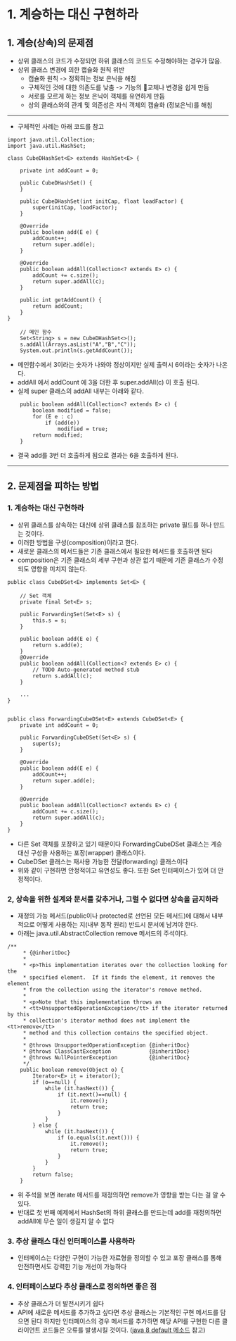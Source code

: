 # 1. 계승하는 대신 구현하라
## 1. 계승(상속)의 문제점
* 상위 클래스의 코드가 수정되면 하위 클래스의 코드도 수정해야하는 경우가 많음.
* 상위 클래스 변경에 의한 캡슐화 원칙 위반
    * 캡슐화 원칙 -> 정확히는 정보 은닉을 해침
    * 구체적인 것에 대한 의존도를 낮춤 -> 기능의 교체나 변경을 쉽게 만듬
    * 서로를 모르게 하는 정보 은닉이 객체를 유연하게 만듬
    * 상의 클래스와의 관계 및 의존성은 자식 객체의 캡슐화 (정보은닉)를 해침

---
* 구체적인 사례는 아래 코드를 참고

```
import java.util.Collection;
import java.util.HashSet;

class CubeDHashSet<E> extends HashSet<E> {
	
	private int addCount = 0;

	public CubeDHashSet() {
	}

	public CubeDHashSet(int initCap, float loadFactor) {
		super(initCap, loadFactor);
	}

	@Override
	public boolean add(E e) {
		addCount++;
		return super.add(e);
	}

	@Override
	public boolean addAll(Collection<? extends E> c) {
		addCount += c.size();
		return super.addAll(c);
	}

	public int getAddCount() {
		return addCount;
	}
}
```

```
    // 메인 함수
    Set<String> s = new CubeDHashSet<>();
    s.addAll(Arrays.asList("A","B","C"));
    System.out.println(s.getAddCount());
```

* 메인함수에서 3이라는 숫자가 나와야 정상이지만 실제 출력시 6이라는 숫자가 나온다.
* addAll 에서 addCount 에 3을 더한 후 super.addAll(c) 이 호출 된다.
* 실제 super 클래스의 addAll 내부는 아래와 같다.
```
    public boolean addAll(Collection<? extends E> c) {
        boolean modified = false;
        for (E e : c)
            if (add(e))
                modified = true;
        return modified;
    }
```
* 결국 add를 3번 더 호출하게 됨으로 결과는 6을 호출하게 된다.
___

## 2. 문제점을 피하는 방법

### 1. 계승하는 대신 구현하라
* 상위 클래스를 상속하는 대신에 상위 클래스를 참조하는 private 필드를 하나 만드는 것이다.
* 이러한 방법을 구성(composition)이라고 한다.
* 새로운 클래스의 메서드들은 기존 클래스에서 필요한 메서드를 호출하면 된다
* composition은 기존 클래스의 세부 구현과 상관 없기 때문에 기존 클래스가 수정되도 영향을 미치지 않는다.

```
public class CubeDSet<E> implements Set<E> {

	// Set 객체
	private final Set<E> s;

	public ForwardingSet(Set<E> s) {
		this.s = s;
	}

	public boolean add(E e) {
		return s.add(e);
	}
	@Override
	public boolean addAll(Collection<? extends E> c) {
		// TODO Auto-generated method stub
		return s.addAll(c);
	}

    ...
}


public class ForwardingCubeDSet<E> extends CubeDSet<E> {
	private int addCount = 0;

	public ForwardingCubeDSet(Set<E> s) {
		super(s);
	}

	@Override
	public boolean add(E e) {
		addCount++;
		return super.add(e);
	}

	@Override
	public boolean addAll(Collection<? extends E> c) {
		addCount += c.size();
		return super.addAll(c);
	}
}
```

* 다른 Set 객체를 포장하고 있기 때문이다 ForwardingCubeDSet 클래스는 계승 대신 구성을 사용하는 포장(wrapper) 클래스이다. 
* CubeDSet 클래스는 재사용 가능한 전달(forwarding) 클래스이다
* 위와 같이 구현하면 안정적이고 유연성도 좋다. 또한 Set 인터페이스가 있어 더 안정적이다.

### 2, 상속을 위한 설계와 문서를 갖추거나, 그럴 수 없다면 상속을 금지하라
* 재정의 가능 메서드(public이나 protected로 선언된 모든 메서드)에 대해서 내부적으로 어떻게 사용하는 지(내부 동작 원리) 반드시 문서에 남겨야 한다.
* 아래는 java.util.AbstractCollection remove 메서드의 주석이다.
```
/**
     * {@inheritDoc}
     *
     * <p>This implementation iterates over the collection looking for the
     * specified element.  If it finds the element, it removes the element
     * from the collection using the iterator's remove method.
     *
     * <p>Note that this implementation throws an
     * <tt>UnsupportedOperationException</tt> if the iterator returned by this
     * collection's iterator method does not implement the <tt>remove</tt>
     * method and this collection contains the specified object.
     *
     * @throws UnsupportedOperationException {@inheritDoc}
     * @throws ClassCastException            {@inheritDoc}
     * @throws NullPointerException          {@inheritDoc}
     */
    public boolean remove(Object o) {
        Iterator<E> it = iterator();
        if (o==null) {
            while (it.hasNext()) {
                if (it.next()==null) {
                    it.remove();
                    return true;
                }
            }
        } else {
            while (it.hasNext()) {
                if (o.equals(it.next())) {
                    it.remove();
                    return true;
                }
            }
        }
        return false;
    }
```
* 위 주석을 보면 iterate 메서드를 재정의하면 remove가 영향을 받는 다는 걸 알 수 있다.
* 반대로 첫 번째 예제에서 HashSet의 하위 클래스를 만드는데 add를 재정의하면 addAll에 무슨 일이 생길지 알 수 없다

### 3. 추상 클래스 대신 인터페이스를 사용하라
* 인터페이스는 다양한 구현이 가능한 자료형을 정의할 수 있고 포장 클래스를 통해 안전하면서도 강력한 기능 개선이 가능하다

### 4. 인터페이스보다 추상 클래스로 정의하면 좋은 점
* 추상 클래스가 더 발전시키기 쉽다
* API에 새로운 메서드를 추가하고 싶다면 추상 클래스는 기본적인 구현 메서드를 담으면 된다 하지만 인터페이스의 경우 메서드를 추가하면 해당 API를 구현한 다른 클라이언트 코드들은 오류를 발생시킬 것이다. ([java 8 default 메소드](https://github.com/jjunhoo/stduy_week_1/blob/master/2019-04-14%20%EC%A0%95%EB%A6%AC.md#1-%EC%9D%B8%ED%84%B0%ED%8E%98%EC%9D%B4%EC%8A%A4-default-method) 참고)



